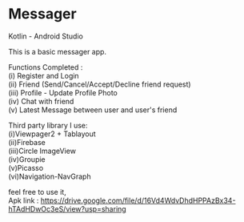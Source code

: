 # Messager

Kotlin - Android Studio   

This is a basic messager app.  

Functions Completed :   
  (i) Register and Login   
  (ii) Friend (Send/Cancel/Accept/Decline friend request)  
  (iii) Profile - Update Profile Photo  
  (iv) Chat with friend  
  (v) Latest Message between user and user's friend  

Third party library I use:  
  (i)Viewpager2 + Tablayout   
  (ii)Firebase   
  (iii)Circle ImageView   
  (iv)Groupie   
  (v)Picasso   
  (vi)Navigation-NavGraph   
  
feel free to use it,  
Apk link : https://drive.google.com/file/d/16Vd4WdvDhdHPPAzBx34-hTAdHDwOc3eS/view?usp=sharing   
